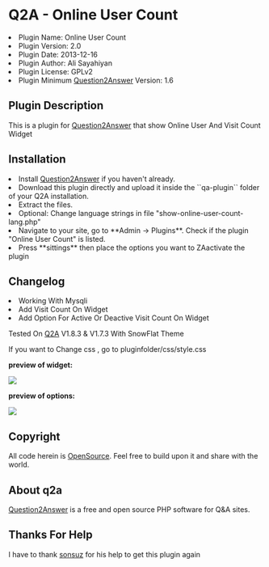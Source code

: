 # Q2A - Online User Count

<li>Plugin Name: Online User Count</li>
<li>Plugin Version: 2.0</li>
<li>Plugin Date: 2013-12-16</li>
<li>Plugin Author: Ali Sayahiyan </li>
<li>Plugin License: GPLv2</li>
<li>Plugin Minimum <a href="http://www.question2answer.org/">Question2Answer</a> Version: 1.6</li>

Plugin Description
------------
This is a plugin for <a href="http://www.question2answer.org/">Question2Answer</a> that show Online User And Visit Count Widget

Installation
------------
<li>Install <a href="http://www.question2answer.org/">Question2Answer</a> if you haven't already.</li>
<li>Download this plugin directly and upload it inside the ``qa-plugin`` folder of your Q2A installation.</li>
<li>Extract the files.</li>
<li>Optional: Change language strings in file "show-online-user-count-lang.php"</li>
<li>Navigate to your site, go to **Admin -> Plugins**. Check if the plugin "Online User Count" is listed.</li>
<li>Press **sittings** then place the options you want to ZAactivate the plugin</li>
  
Changelog
------------
<li>Working With Mysqli</li>
<li>Add Visit Count On Widget</li>
<li> Add Option For Active Or Deactive Visit Count On Widget</li>
</p>
Tested On <a href="http://www.question2answer.org/">Q2A</a> V1.8.3 & V1.7.3 With SnowFlat Theme
</p>
If you want to Change css , go to pluginfolder/css/style.css
</p>
<b>preview of widget:</b>
</p>
<img src="http://196.221.149.40/img/OnlineUserCountWidget.jpg">
</p>
</p>
</p>
<b>preview of options:</b>
</p>
<img src="http://196.221.149.40/img/OnlineUserCount.jpg">

Copyright
---------
All code herein is <a href="http://www.gnu.org/licenses/gpl.html">OpenSource</a>. Feel free to build upon it and share with the world.

About q2a
---------
<a href="http://www.question2answer.org/">Question2Answer</a> is a free and open source PHP software for Q&A sites.

Thanks For Help
---------
I have to thank <a href="https://www.question2answer.org/qa/user/sonsuz">sonsuz</a> for his help to get this plugin again 

